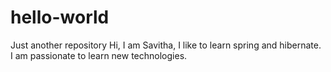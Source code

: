 # hello-world
Just another repository
Hi,
  I am Savitha, I like to learn spring and hibernate. I am passionate to learn new technologies.
